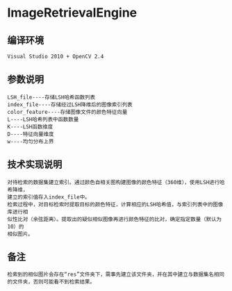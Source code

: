 # ImageRetrievalEngine

编译环境
------------------------
    Visual Studio 2010 + OpenCV 2.4
参数说明
------------------------
    LSH_file----存储LSH哈希函数列表
    index_file----存储经过LSH降维后的图像索引列表
    color_feature----存储图像文件的颜色特征向量
    L----LSH哈希列表中函数数量
    K----LSH函数维度
    D----特征向量维度
    w----均匀分布上界
技术实现说明
------------------------
    对待检索的数据集建立索引。通过颜色自相关图构建图像的颜色特征（360维），使用LSH进行哈希降维，
    建立的索引值存入index_file中。
    检索过程中，对目标检索时提取目标的颜色特征，计算相应的LSH哈希值，与索引列表中的图像库进行相
    似性比对（余弦距离）。提取出的疑似相似图像再进行颜色特征的比对，确定指定数量（默认为10）的
    相似图片。
备注
------------------------
    检索到的相似图片会存在“res”文件夹下，需事先建立该文件夹，并在其中建立与数据集名相同的文件夹，否则可能看不到检索结果。
